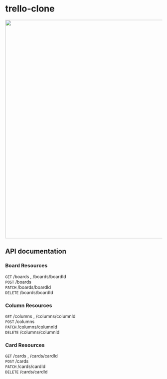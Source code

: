 # trello-clone

<p align="center">
    <img height="700" width="800" src="https://github.com/ramsunvtech/trello-clone/raw/master/trello-app.png">
</p>

## API documentation

### Board Resources
  `GET` /boards , /boards/boardId  
  `POST` /boards  
  `PATCH` /boards/boardId  
  `DELETE` /boards/boardId  

### Column Resources
  `GET` /columns , /columns/columnId  
  `POST` /columns  
  `PATCH` /columns/columnId  
  `DELETE` /columns/columnId  

### Card Resources
  `GET` /cards , /cards/cardId  
  `POST` /cards  
  `PATCH` /cards/cardId  
  `DELETE` /cards/cardId  



